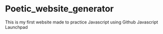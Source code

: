 # Poetic_website_generator
This is my first website made to practice Javascript using Github Javascript Launchpad
